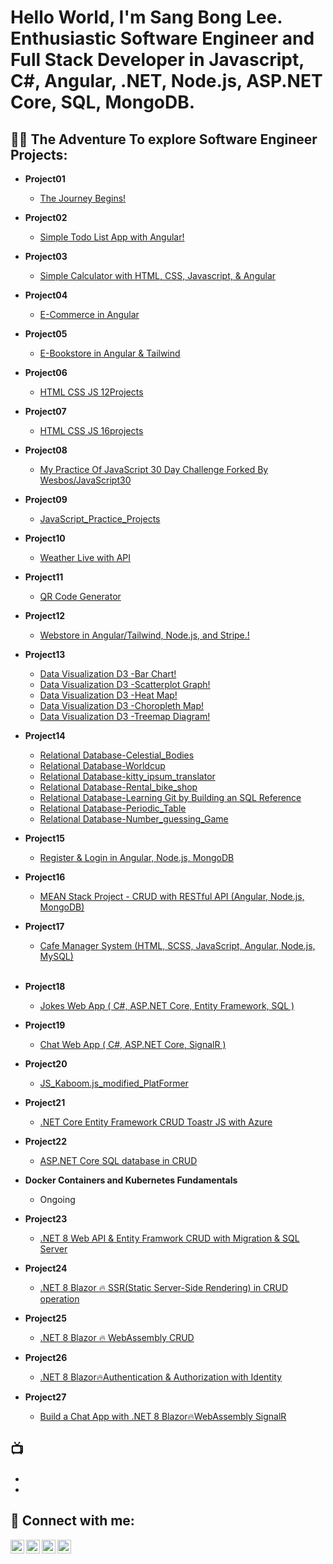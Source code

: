 <h1>Hello World, I'm Sang Bong Lee. <br/>Enthusiastic Software Engineer and Full Stack Developer in Javascript, C#, Angular, .NET, Node.js, ASP.NET Core, SQL, MongoDB.</h1>

<h2>👨‍💻 The Adventure To explore Software Engineer Projects:</h2>

- <b>Project01</b>
  - [The Journey Begins!](https://github.com/bestcoolestp/project01-portfolio)
- <b>Project02</b>
  - [Simple Todo List App with Angular!](https://github.com/bestcoolestp/ToDoList_Angular/tree/main)
- <b>Project03</b>
  - [Simple Calculator with HTML, CSS, Javascript, & Angular](https://github.com/bestcoolestp/project02-portfolio)
- <b>Project04</b>
  - [E-Commerce in Angular](https://github.com/bestcoolestp/project03-portfolio)
- <b>Project05</b>
  - [E-Bookstore in Angular & Tailwind](https://github.com/bestcoolestp/project04-portfolio)
- <b>Project06</b>
  - [HTML CSS JS 12Projects](https://github.com/bestcoolestp/HTML-CSS-JS-Projects)
- <b>Project07</b>
  - [HTML CSS JS 16projects](https://github.com/bestcoolestp/HTML-CSS-JS-Projects-Beginner-Level-)
- <b>Project08</b>
  - [My Practice Of JavaScript 30 Day Challenge Forked By Wesbos/JavaScript30](https://github.com/bestcoolestp/JavaScript30)
- <b>Project09</b> 
  - [JavaScript_Practice_Projects](https://github.com/bestcoolestp/JavaScript_Practice_Projects)
- <b>Project10</b>
  - [Weather Live with API](https://github.com/bestcoolestp/Simple_Weather_App)
- <b>Project11</b>
  - [QR Code Generator](https://github.com/bestcoolestp/QR_Code_Generator)
- <b>Project12</b>
  - [Webstore in Angular/Tailwind, Node.js, and Stripe.!](https://github.com/bestcoolestp/bestcoolestp-Online_Store_Angular_Node.js_Stripe)
- <b>Project13</b>
  - [Data Visualization D3 -Bar Chart!](https://github.com/bestcoolestp/Data_Visualisation_D3_Bar_Chart)
  - [Data Visualization D3 -Scatterplot Graph!](https://github.com/bestcoolestp/Data_Visualisation_D3_Scatterplots)
  - [Data Visualization D3 -Heat Map!](https://github.com/bestcoolestp/Data_Visualisation_D3_HeatMap)
  - [Data Visualization D3 -Choropleth Map!](https://github.com/bestcoolestp/Data_Visualisation_D3_Choropleth_Map/tree/main)
  - [Data Visualization D3 -Treemap Diagram!](https://github.com/bestcoolestp/Data_Visualisation_D3_Treemap_Diagram)
- <b>Project14</b>
  - [Relational Database-Celestial_Bodies](https://github.com/bestcoolestp/FCC_Relational_Database_Celestial_Bodies)
  - [Relational Database-Worldcup](https://github.com/bestcoolestp/FCC_Relational_Database_Worldcup)
  - [Relational Database-kitty_ipsum_translator](https://github.com/bestcoolestp/FCC_Relational_Database_Kitty_Ipsum/tree/main)
  - [Relational Database-Rental_bike_shop](https://github.com/bestcoolestp/FCC_Relational_Database_Rental_bike_shop)
  - [Relational Database-Learning Git by Building an SQL Reference](https://github.com/bestcoolestp/FCC_Relational_Database_Git_By_SQL_Reference/tree/main)
  - [Relational Database-Periodic_Table](https://github.com/bestcoolestp/FCC_Relational_Database_Periodic_Table)
  - [Relational Database-Number_guessing_Game](https://github.com/bestcoolestp/FCC_Relational_Database_Number_Guessing_Game/tree/main)
- <b>Project15</b>
  - [Register & Login in Angular, Node.js, MongoDB](https://github.com/bestcoolestp/Login_Registration_Angular_node.js_MongoDB)
- <b>Project16</b>
  - [MEAN Stack Project - CRUD with RESTful API (Angular, Node.js, MongoDB)](https://github.com/bestcoolestp/MEAN-Stack-RESTful.API-CRUD)
- <b>Project17</b>
  - [Cafe Manager System (HTML, SCSS, JavaScript, Angular, Node.js, MySQL)](https://github.com/bestcoolestp/Cafe_Manager_System/tree/main)
<br></br>
- <b>Project18</b>
  - [Jokes Web App ( C#, ASP.NET Core, Entity Framework, SQL )](https://github.com/bestcoolestp/CSharp_ASP.NET_Core_JokesWebApp)
- <b>Project19</b>
  - [Chat Web App ( C#, ASP.NET Core, SignalR )](https://github.com/bestcoolestp/ChatApp_Csharp_ASP.NET_signalR/tree/main)

- <b>Project20</b>
  - [JS_Kaboom.js_modified_PlatFormer](https://github.com/bestcoolestp/JS_Kaboom.js_modified_PlatFormer)

- <b>Project21</b>
  - [.NET Core Entity Framework CRUD Toastr JS with Azure](https://github.com/bestcoolestp/DotNet_Core_Entity_Azure_deployment)

- <b>Project22</b>
  - [ASP.NET Core SQL database in CRUD](https://github.com/bestcoolestp/MyStore)

- <b>Docker Containers and Kubernetes Fundamentals</b>
  - Ongoing

- <b>Project23</b>
  - [.NET 8 Web API & Entity Framwork CRUD with Migration & SQL Server](https://github.com/bestcoolestp/.NET8_Web_API_EF_CRUD-Migrations-SQL_Server-)

- <b>Project24</b>
  - [.NET 8 Blazor 🔥 SSR(Static Server-Side Rendering) in CRUD operation](https://github.com/bestcoolestp/.NET_8_Blazor_SSR_Crud)

- <b>Project25</b>
  - [.NET 8 Blazor 🔥 WebAssembly CRUD](https://github.com/bestcoolestp/DotNet8BlazorWebAssembly)
    
- <b>Project26</b>
  - [.NET 8 Blazor🔥Authentication & Authorization with Identity](https://github.com/bestcoolestp/Dot_Net8_Blazor_Auths_Identity)

- <b>Project27</b>
  - [Build a Chat App with .NET 8 Blazor🔥WebAssembly SignalR](https://github.com/bestcoolestp/DotNet_8_Blazor_SignalR_Chatapp)

<h2>📺</h2>

- []()
- []()

<h2> 🤳 Connect with me:</h2>

[<img align="left" alt="Lee Sang Bong | YouTube" width="22px" src="https://cdn.jsdelivr.net/npm/simple-icons@v3/icons/youtube.svg" />][youtube]
[<img align="left" alt="Lee Sang Bong | Twitter" width="22px" src="https://cdn.jsdelivr.net/npm/simple-icons@v3/icons/twitter.svg" />][twitter]
[<img align="left" alt="Lee Sang Bong | LinkedIn" width="22px" src="https://cdn.jsdelivr.net/npm/simple-icons@v3/icons/linkedin.svg" />][linkedin]
[<img align="left" alt="Lee Sang Bong | Instagram" width="22px" src="https://cdn.jsdelivr.net/npm/simple-icons@v3/icons/instagram.svg" />][instagram]

[twitter]: https://twitter.com/BestcoolestL
[youtube]: https://www.youtube.com/
[instagram]: https://www.instagram.com/
[linkedin]: https://www.linkedin.com/in/sang-bong-lee-0b2457154/

<!--
**joshmadakor1/joshmadakor1** is a ✨ _special_ ✨ repository because its `README.md` (this file) appears on your GitHub profile.

Here are some ideas to get you started:

- 🔭 I’m currently working on ...
- 🌱 I’m currently learning ...
- 👯 I’m looking to collaborate on ...
- 🤔 I’m looking for help with ...
- 💬 Ask me about ...
- 📫 How to reach me: ...
- 😄 Pronouns: ...
- ⚡ Fun fact: ...
-->
